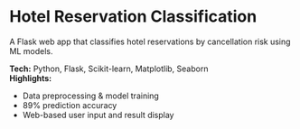 # Hotel Reservation Classification

A Flask web app that classifies hotel reservations by cancellation risk using ML models.

**Tech:** Python, Flask, Scikit-learn, Matplotlib, Seaborn  
**Highlights:**  
- Data preprocessing & model training  
- 89% prediction accuracy  
- Web-based user input and result display
